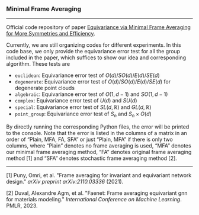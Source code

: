 ### Minimal Frame Averaging

---

Official code repository of paper [Equivariance via Minimal Frame Averaging for More Symmetries and Efficiency]().

Currently, we are still organizing codes for different experiments. In this code base, we only provide the equivariance error test for all the group included in the paper, which suffices to show our idea and corresponding algorithm. These tests are

- `euclidean`: Equivariance error test of $O(d)/SO(d)/E(d)/SE(d)$
- `degenerate`: Equivariance error test of $O(d)/SO(d)/E(d)/SE(d)$ for degenerate point clouds
- `algebraic`: Equivariance error test of $O(1,d-1)$ and $SO(1,d-1)$
- `complex`: Equivariance error test of $U(d)$ and $SU(d)$
- `special`: Equivariance error test of $SL(d,\mathbb{R})$ and $GL(d,\mathbb{R})$
- `point_group`: Equivariance error test of $S_n$ and $S_n \times O(d)$

By directly running the corresponding Python files, the error will be printed to the console. Note that the error is listed in the columns of a matrix in an order of “Plain, MFA, FA, SFA” or just “Plain, MFA” if there is only two columns, where “Plain” denotes no frame averaging is used, “MFA” denotes our minimal frame averaging method, “FA” denotes original frame averaging method [1] and “SFA” denotes stochastic frame averaging method [2].

---

[1] Puny, Omri, et al. "Frame averaging for invariant and equivariant network design." *arXiv preprint arXiv:2110.03336* (2021).

[2] Duval, Alexandre Agm, et al. "Faenet: Frame averaging equivariant gnn for materials modeling." *International Conference on Machine Learning*. PMLR, 2023.
